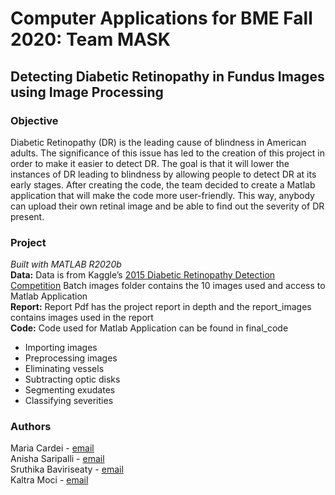 <!-- ABOUT THE PROJECT -->
# Computer Applications for BME Fall 2020: Team MASK
## Detecting Diabetic Retinopathy in Fundus Images using Image Processing 
### Objective
Diabetic Retinopathy (DR) is the leading cause of blindness in American adults.  The significance of this issue has led to the creation of this project in order to make it easier to detect DR. The goal is that it will lower the instances of DR leading to blindness by allowing people to detect DR at its early stages. After creating the code, the team decided to create a Matlab application that will make the code more user-friendly.  This way, anybody can upload their own retinal image and be able to find out the severity of DR present.
### Project
*Built with MATLAB R2020b* <br />
**Data:** Data is from Kaggle’s [2015 Diabetic Retinopathy Detection Competition](https://www.kaggle.com/c/diabetic-retinopathy-detection/data) 
Batch images folder contains the 10 images used and access to Matlab Application <br />
**Report:** Report Pdf has the project report in depth and the report_images contains images used in the report <br />
**Code:** Code used for Matlab Application can be found in final_code <br />
* Importing images
* Preprocessing images
* Eliminating vessels
* Subtracting optic disks
* Segmenting exudates
* Classifying severities

<!-- CONTACT -->
### Authors
Maria Cardei - [email](mailto:mcardei@ufl.edu) <br />
Anisha Saripalli - [email](mailto:asaripalli@ufl.edu) <br />
Sruthika Baviriseaty - [email](mailto:sbaviriseaty@ufl.edu) <br />
Kaltra Moci - [email](mailto:kaltramoci@ufl.edu)

